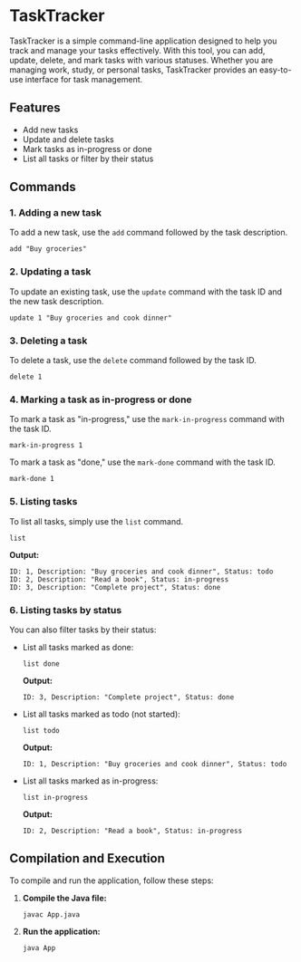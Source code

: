 
# TaskTracker

TaskTracker is a simple command-line application designed to help you track and manage your tasks effectively. With this tool, you can add, update, delete, and mark tasks with various statuses. Whether you are managing work, study, or personal tasks, TaskTracker provides an easy-to-use interface for task management.

## Features

- Add new tasks
- Update and delete tasks
- Mark tasks as in-progress or done
- List all tasks or filter by their status

## Commands

### 1. Adding a new task
To add a new task, use the `add` command followed by the task description.

```
add "Buy groceries"
```

### 2. Updating a task
To update an existing task, use the `update` command with the task ID and the new task description.

```
update 1 "Buy groceries and cook dinner"
```

### 3. Deleting a task
To delete a task, use the `delete` command followed by the task ID.

```
delete 1
```

### 4. Marking a task as in-progress or done
To mark a task as "in-progress," use the `mark-in-progress` command with the task ID.

```
mark-in-progress 1
```

To mark a task as "done," use the `mark-done` command with the task ID.

```
mark-done 1
```

### 5. Listing tasks
To list all tasks, simply use the `list` command.

```
list
```

**Output:**
```
ID: 1, Description: "Buy groceries and cook dinner", Status: todo
ID: 2, Description: "Read a book", Status: in-progress
ID: 3, Description: "Complete project", Status: done
```

### 6. Listing tasks by status
You can also filter tasks by their status:

- List all tasks marked as done:

  ```
  list done
  ```

  **Output:**
  ```
  ID: 3, Description: "Complete project", Status: done
  ```

- List all tasks marked as todo (not started):

  ```
  list todo
  ```

  **Output:**
  ```
  ID: 1, Description: "Buy groceries and cook dinner", Status: todo
  ```

- List all tasks marked as in-progress:

  ```
  list in-progress
  ```

  **Output:**
  ```
  ID: 2, Description: "Read a book", Status: in-progress
  ```

## Compilation and Execution

To compile and run the application, follow these steps:

1. **Compile the Java file:**

   ```
   javac App.java
   ```

2. **Run the application:**

   ```
   java App
   ```

